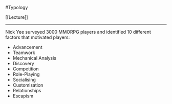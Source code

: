 #Typology 

[[Lecture]]

---
Nick Yee surveyed 3000 MMORPG players and identified 10 different factors that motivated players:
- Advancement
- Teamwork
- Mechanical Analysis
- Discovery
- Competition
- Role-Playing
- Socialising
- Customisation
- Relationships
- Escapism
